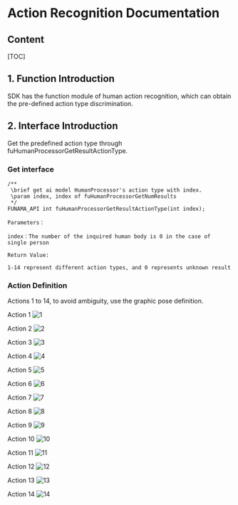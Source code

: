 # Action Recognition Documentation

## Content

[TOC]



## 1. Function Introduction

SDK has the function module of human action recognition, which can obtain the pre-defined action type discrimination.

## 2. Interface Introduction

Get the predefined action type through fuHumanProcessorGetResultActionType.

### Get interface

```
/**
 \brief get ai model HumanProcessor's action type with index.
 \param index, index of fuHumanProcessorGetNumResults
 */
FUNAMA_API int fuHumanProcessorGetResultActionType(int index);

Parameters：

index：The number of the inquired human body is 0 in the case of single person

Return Value:

1-14 represent different action types, and 0 represents unknown result
```

### Action Definition  
Actions 1 to 14, to avoid ambiguity, use the graphic pose definition.

Action 1
![1](./imgs/pose/1.jpg)

Action 2
![2](./imgs/pose/2.jpg)

Action 3
![3](./imgs/pose/3.jpg)

Action 4
![4](./imgs/pose/4.jpg)

Action 5
![5](./imgs/pose/5.jpg)

Action 6
![6](./imgs/pose/6.jpg)

Action 7
![7](./imgs/pose/7.jpg)

Action 8
![8](./imgs/pose/8.jpg)

Action 9
![9](./imgs/pose/9.jpg)

Action 10
![10](./imgs/pose/10.jpg)

Action 11
![11](./imgs/pose/11.jpg)

Action 12
![12](./imgs/pose/12.jpg)

Action 13
![13](./imgs/pose/13.jpg)

Action 14
![14](./imgs/pose/14.jpg)




